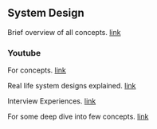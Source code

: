 ## System Design 

Brief overview of all concepts. [link](https://github.com/donnemartin/system-design-primer)
	
### Youtube
For concepts. [link](https://www.youtube.com/watch?v=xpDnVSmNFX0&list=PLMCXHnjXnTnvo6alSjVkgxV-VH6EPyvoX)

Real life system designs explained. [link](https://www.youtube.com/channel/UCZEfiXy7PmtVTezYUvc4zZw)

Interview Experiences. [link](https://www.youtube.com/watch?v=nD8jvIzNTxM&list=PLHNJ91XSF3wzT6BaLVi4WbnuHcfZSXMek)

For some deep dive into few concepts. [link](https://www.youtube.com/channel/UC9vLsnF6QPYuH51njmIooCQ)